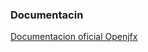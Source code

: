 <h3>Documentacin</h3>
<a href="https://openjfx.io/openjfx-docs/">Documentacion oficial Openjfx</a>

